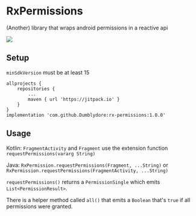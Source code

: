 # RxPermissions
(Another) library that wraps android permissions in a reactive api

[![](https://jitpack.io/v/Dumblydore/rx-permissions.svg)](https://jitpack.io/#Dumblydore/rx-permissions)

## Setup
`minSdkVersion` must be at least 15
   ```
   allprojects {
       repositories {
           ...
           maven { url 'https://jitpack.io' }
       }
   }
   implementation 'com.github.Dumblydore:rx-permissions:1.0.0'
   ```
## Usage
Kotlin: `FragmentActivity` and `Fragment` use the extension function `requestPermissions(vararg String)`

Java: `RxPermission.requestPermissions(Fragment, ...String)` or `RxPermission.requestPermissions(FragmentActivity, ...String)`
   
`requestPermissions()` returns a `PermissionSingle` which emits `List<PermissionResult>`. 

There is a helper method called `all()` that emits a `Boolean` that's `true` if all permissions were granted.  

